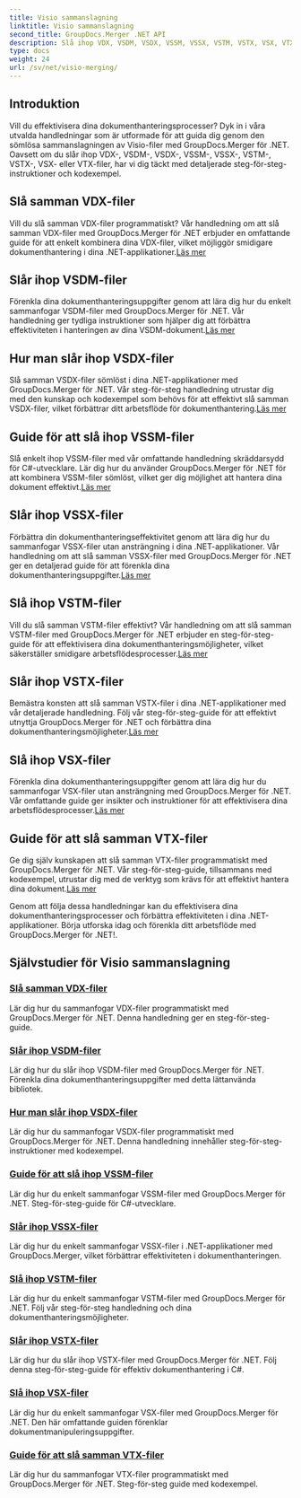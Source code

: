 ```yaml
---
title: Visio sammanslagning
linktitle: Visio sammanslagning
second_title: GroupDocs.Merger .NET API
description: Slå ihop VDX, VSDM, VSDX, VSSM, VSSX, VSTM, VSTX, VSX, VTX-filer enkelt med GroupDocs.Merger för .NET. Steg-för-steg handledning för sömlös sammanslagning av dokument.
type: docs
weight: 24
url: /sv/net/visio-merging/
---
```


## Introduktion

Vill du effektivisera dina dokumenthanteringsprocesser? Dyk in i våra utvalda handledningar som är utformade för att guida dig genom den sömlösa sammanslagningen av Visio-filer med GroupDocs.Merger för .NET. Oavsett om du slår ihop VDX-, VSDM-, VSDX-, VSSM-, VSSX-, VSTM-, VSTX-, VSX- eller VTX-filer, har vi dig täckt med detaljerade steg-för-steg-instruktioner och kodexempel.

## Slå samman VDX-filer

 Vill du slå samman VDX-filer programmatiskt? Vår handledning om att slå samman VDX-filer med GroupDocs.Merger för .NET erbjuder en omfattande guide för att enkelt kombinera dina VDX-filer, vilket möjliggör smidigare dokumenthantering i dina .NET-applikationer.[Läs mer](./merge-vdx-files/)

## Slår ihop VSDM-filer

Förenkla dina dokumenthanteringsuppgifter genom att lära dig hur du enkelt sammanfogar VSDM-filer med GroupDocs.Merger för .NET. Vår handledning ger tydliga instruktioner som hjälper dig att förbättra effektiviteten i hanteringen av dina VSDM-dokument.[Läs mer](./merging-vsdm-files/)

## Hur man slår ihop VSDX-filer

 Slå samman VSDX-filer sömlöst i dina .NET-applikationer med GroupDocs.Merger för .NET. Vår steg-för-steg handledning utrustar dig med den kunskap och kodexempel som behövs för att effektivt slå samman VSDX-filer, vilket förbättrar ditt arbetsflöde för dokumenthantering.[Läs mer](./how-to-merge-vsdx-files/)

## Guide för att slå ihop VSSM-filer

 Slå enkelt ihop VSSM-filer med vår omfattande handledning skräddarsydd för C#-utvecklare. Lär dig hur du använder GroupDocs.Merger för .NET för att kombinera VSSM-filer sömlöst, vilket ger dig möjlighet att hantera dina dokument effektivt.[Läs mer](./guide-merging-vssm-files/)

## Slår ihop VSSX-filer

Förbättra din dokumenthanteringseffektivitet genom att lära dig hur du sammanfogar VSSX-filer utan ansträngning i dina .NET-applikationer. Vår handledning om att slå samman VSSX-filer med GroupDocs.Merger för .NET ger en detaljerad guide för att förenkla dina dokumenthanteringsuppgifter.[Läs mer](./merging-vssx-files/)

## Slå ihop VSTM-filer

 Vill du slå samman VSTM-filer effektivt? Vår handledning om att slå samman VSTM-filer med GroupDocs.Merger för .NET erbjuder en steg-för-steg-guide för att effektivisera dina dokumenthanteringsmöjligheter, vilket säkerställer smidigare arbetsflödesprocesser.[Läs mer](./merge-vstm-files/)

## Slår ihop VSTX-filer

 Bemästra konsten att slå samman VSTX-filer i dina .NET-applikationer med vår detaljerade handledning. Följ vår steg-för-steg-guide för att effektivt utnyttja GroupDocs.Merger för .NET och förbättra dina dokumenthanteringsmöjligheter.[Läs mer](./merging-vstx-files/)

## Slå ihop VSX-filer

Förenkla dina dokumenthanteringsuppgifter genom att lära dig hur du sammanfogar VSX-filer utan ansträngning med GroupDocs.Merger för .NET. Vår omfattande guide ger insikter och instruktioner för att effektivisera dina arbetsflödesprocesser.[Läs mer](./merge-vsx-files/)

## Guide för att slå samman VTX-filer

 Ge dig själv kunskapen att slå samman VTX-filer programmatiskt med GroupDocs.Merger för .NET. Vår steg-för-steg-guide, tillsammans med kodexempel, utrustar dig med de verktyg som krävs för att effektivt hantera dina dokument.[Läs mer](./guide-merging-vtx-files/)

Genom att följa dessa handledningar kan du effektivisera dina dokumenthanteringsprocesser och förbättra effektiviteten i dina .NET-applikationer. Börja utforska idag och förenkla ditt arbetsflöde med GroupDocs.Merger för .NET!.
## Självstudier för Visio sammanslagning
### [Slå samman VDX-filer](./merge-vdx-files/)
Lär dig hur du sammanfogar VDX-filer programmatiskt med GroupDocs.Merger för .NET. Denna handledning ger en steg-för-steg-guide.
### [Slår ihop VSDM-filer](./merging-vsdm-files/)
Lär dig hur du slår ihop VSDM-filer med GroupDocs.Merger för .NET. Förenkla dina dokumenthanteringsuppgifter med detta lättanvända bibliotek.
### [Hur man slår ihop VSDX-filer](./how-to-merge-vsdx-files/)
Lär dig hur du sammanfogar VSDX-filer programmatiskt med GroupDocs.Merger för .NET. Denna handledning innehåller steg-för-steg-instruktioner med kodexempel.
### [Guide för att slå ihop VSSM-filer](./guide-merging-vssm-files/)
Lär dig hur du enkelt sammanfogar VSSM-filer med GroupDocs.Merger för .NET. Steg-för-steg-guide för C#-utvecklare.
### [Slår ihop VSSX-filer](./merging-vssx-files/)
Lär dig hur du enkelt sammanfogar VSSX-filer i .NET-applikationer med GroupDocs.Merger, vilket förbättrar effektiviteten i dokumenthanteringen.
### [Slå ihop VSTM-filer](./merge-vstm-files/)
Lär dig hur du enkelt sammanfogar VSTM-filer med GroupDocs.Merger för .NET. Följ vår steg-för-steg handledning och dina dokumenthanteringsmöjligheter.
### [Slår ihop VSTX-filer](./merging-vstx-files/)
Lär dig hur du slår ihop VSTX-filer med GroupDocs.Merger för .NET. Följ denna steg-för-steg-guide för effektiv dokumenthantering i C#.
### [Slå ihop VSX-filer](./merge-vsx-files/)
Lär dig hur du enkelt sammanfogar VSX-filer med GroupDocs.Merger för .NET. Den här omfattande guiden förenklar dokumentmanipuleringsuppgifter.
### [Guide för att slå samman VTX-filer](./guide-merging-vtx-files/)
Lär dig hur du sammanfogar VTX-filer programmatiskt med GroupDocs.Merger för .NET. Steg-för-steg guide med kodexempel.
